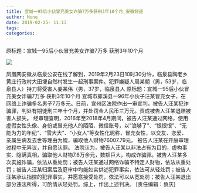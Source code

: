 ```yaml
---
title: 宣城一95后小伙冒充美女诈骗7万多获刑3年10个月_安徽频道
author: None
date: 2019-02-25- 11:13
tags: 
categories: 
---
```

原标题：宣城一95后小伙冒充美女诈骗7万多 获刑3年10个月
<!-- more -->
                
<img align="center" border="0" src="http://p2.ifengimg.com/a/2016/0810/204c433878d5cf9size1_w16_h16.png" />
                
            
凤凰网安徽从临泉公安在线了解到，2019年2月23日10时30分许，临泉县陶老乡黄庄行政村大田埂自然村发生一起刑事案件。犯罪嫌疑人周某朝（男，53岁，临泉县人）持刀将受害人姜某伟（男，37岁，临泉县人
原标题：宣城一95后小伙冒充美女诈骗7万多 获刑3年10个月
宣城市郎溪县一96年小伙子汪某冒充女子，在网络上诈骗多名男子7万多元。日前，宣州区法院作出一审宣判，被告人汪某犯诈骗罪，判处有期徒刑三年十个月，并处罚金人民币三万元。责成被告人汪某退赔被害人损失。
经审理查明，2016年至2018年4月期间，被告人汪某通过网络，使用虚假女性头像、身份或冒充他人的陌陌、微信账号，以“浪够了”、“恨恨恨”、“无能为力的年纪”、“雪大大”、“小女人”等女性化昵称，冒充女性，以交友、恋爱、亲属生病及去世等理由为幌，骗取他人财物76007.79元。
被告人汪某在开庭审理过程中无异议，并自愿认罪。
法院认为，被告人汪某以非法占有为目的，虚构事实、隐瞒真相，骗取他人财物7.6万余元，数额巨大，构成诈骗罪。被告人汪某多次实施诈骗，依法从重处罚；被告人汪某通过网络诈骗不特定人财物，依法从重处罚；被告人汪某归案后及庭审中均能如实供述犯罪事实，依法可从轻处罚；被告人汪某承认指控的犯罪事实，并愿意接受处罚，依法可以从宽处罚；被告人汪某退出部分违法所得，可酌情从轻处罚。综上，作出上述判决。
[责任编辑：蔡庆]
            
